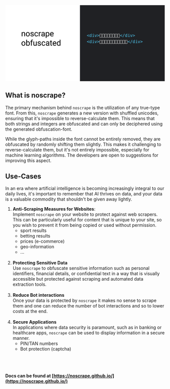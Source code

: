 <img src="https://raw.githubusercontent.com/noscrape/.github/main/profile/preview-1.png" />

## What is noscrape?
The primary mechanism behind `noscrape` is the utilization of any true-type font. From this, `noscrape` generates a new version with shuffled unicodes, ensuring that it's impossible to reverse-calculate them. This means that both strings and integers are obfuscated and can only be deciphered using the generated obfuscation-font. 

While the glyph-paths inside the font cannot be entirely removed, they are obfuscated by randomly shifting them slightly. This makes it challenging to reverse-calculate them, but it's not entirely impossible, especially for machine learning algorithms. The developers are open to suggestions for improving this aspect.

## Use-Cases

In an era where artificial intelligence is becoming increasingly integral to our daily lives, it's important to remember
that AI thrives on data, and your data is a valuable commodity that shouldn't be given away lightly.

1. **Anti-Scraping Measures for Websites**: <br />
   Implement `noscrape` on your website to protect against web scrapers. This can be particularly useful for content
   that is unique to your site, so you wish to prevent it from being copied or used without permission. <br />
   - sport results
   - betting results
   - prices (e-commerce)
   - geo-information
   - ...
   <br /><br />
2. **Protecting Sensitive Data** <br />
    Use `noscrape` to obfuscate sensitive information such as personal identifiers, financial details, or confidential 
    text in a way that is visually accessible but protected against scraping and automated data extraction tools.
    <br /><br />
3. **Reduce Bot interactions**  <br />
    Once your data is protected by `noscrape` it makes no sense to scrape them and one can reduce the number of bot 
    interactions and so to lower costs at the end. 
    <br /><br />
4. **Secure Applications** <br />
   In applications where data security is paramount, such as in banking or healthcare apps, `noscrape` can be used to 
   display information in a secure manner.
   - PIN/TAN numbers
   - Bot protection (captcha)

<br /><br />

#### Docs can be found at [https://noscrape.github.io/](https://noscrape.github.io/)
